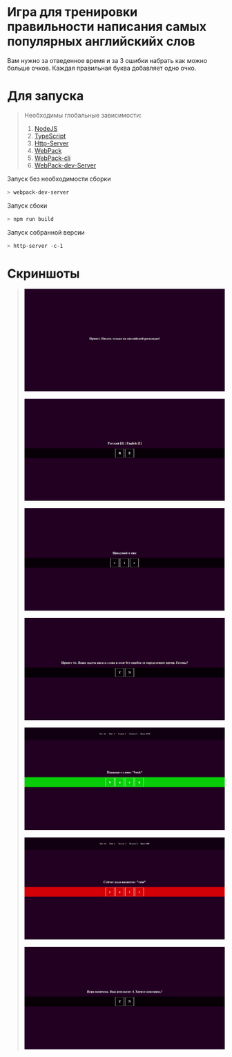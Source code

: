 # Игра для тренировки правильности написания самых популярных английскийх слов

Вам нужно за отведенное время и за 3 ошибки набрать как можно больше очков. Каждая правильная буква добавляет одно очко. 

# Для запуска

> Необходимы глобальные зависимости:
>
> 1. [NodeJS](https://nodejs.org/en/)
> 1. [TypeScript](https://www.npmjs.com/package/typescript)
> 1. [Http-Server](https://www.npmjs.com/package/http-server)
> 1. [WebPack](https://www.npmjs.com/package/webpack)
> 1. [WebPack-cli](https://www.npmjs.com/package/webpack-cli)
> 1. [WebPack-dev-Server](https://www.npmjs.com/package/webpack-dev-server)
>

Запуск без необходимости сборки
```bash
> webpack-dev-server
```

Запуск сбоки
```bash
> npm run build
```

Запуск собранной версии
```bash
> http-server -c-1
```

# Скриншоты
>
> ![](screen/img1.png)
>
> ![](screen/img2.png)
>
> ![](screen/img3.png)
>
> ![](screen/img4.png)
>
> ![](screen/img5.png)
>
> ![](screen/img6.png)
>
> ![](screen/img7.png)
>